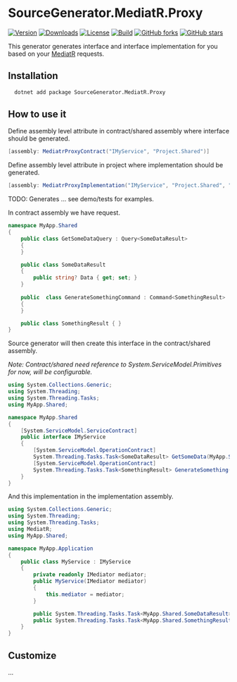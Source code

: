 SourceGenerator.MediatR.Proxy
=

[![Version](https://img.shields.io/nuget/v/Sourcegenerator.MediatR.Proxy?color=royalblue)](https://www.nuget.org/packages/SourceGenerator.MediatR.Proxy)
[![Downloads](https://img.shields.io/nuget/dt/SourceGenerator.MediatR.Proxy?label=Nuget%20downloads)](https://www.nuget.org/packages/SourceGenerator.MediatR.Proxy)
[![License](https://img.shields.io/github/license/stiankroknes/sourcegenerator-mediatr-proxy)](https://github.com/stiankroknes/sourcegenerator-mediatr-proxy/blob/main/LICENSE)
[![Build](https://img.shields.io/github/workflow/status/stiankroknes/sourcegenerator-mediatr-proxy/CI%20Build)](https://github.com/stiankroknes/sourcegenerator-mediatr-proxy/actions)
[![GitHub forks](https://img.shields.io/github/forks/stiankroknes/sourcegenerator-mediatr-proxy)](https://github.com/stiankroknes/sourcegenerator-mediatr-proxy/network/members)
[![GitHub stars](https://img.shields.io/github/stars/stiankroknes/sourcegenerator-mediatr-proxy)](https://github.com/stiankroknes/sourcegenerator-mediatr-proxy/stargazers)

This generator generates interface and interface implementation for you based on your [MediatR](https://github.com/jbogard/MediatR) requests.

## Installation

```bash
  dotnet add package SourceGenerator.MediatR.Proxy
```

## How to use it

Define assembly level attribute in contract/shared assembly where interface should be generated.
```csharp
[assembly: MediatrProxyContract("IMyService", "Project.Shared")]
```

Define assembly level attribute in project where implementation should be generated.
```csharp
[assembly: MediatrProxyImplementation("IMyService", "Project.Shared", "Project.Application.Service")]
```

TODO: Generates ... see demo/tests for examples.

In contract assembly we have request.
```csharp
namespace MyApp.Shared
{
    public class GetSomeDataQuery : Query<SomeDataResult>
    {
    }

    public class SomeDataResult
    {
        public string? Data { get; set; }
    }
    
    public  class GenerateSomethingCommand : Command<SomethingResult>
    {
    }

    public class SomethingResult { }
}
```

Source generator will then create this interface in the contract/shared assembly.

_Note: Contract/shared need reference to System.ServiceModel.Primitives for now, will be configurable._

```csharp
using System.Collections.Generic;
using System.Threading;
using System.Threading.Tasks;
using MyApp.Shared;

namespace MyApp.Shared
{
    [System.ServiceModel.ServiceContract]
    public interface IMyService
    {
        [System.ServiceModel.OperationContract]
        System.Threading.Tasks.Task<SomeDataResult> GetSomeData(MyApp.Shared.GetSomeDataQuery query, CancellationToken cancellationToken = default);
        [System.ServiceModel.OperationContract]
        System.Threading.Tasks.Task<SomethingResult> GenerateSomething(MyApp.Shared.GenerateSomethingCommand command, CancellationToken cancellationToken = default);
    }
}
```

And this implementation in the implementation assembly.
```csharp
using System.Collections.Generic;
using System.Threading;
using System.Threading.Tasks;
using MediatR;
using MyApp.Shared;

namespace MyApp.Application
{
    public class MyService : IMyService
    {
        private readonly IMediator mediator;
        public MyService(IMediator mediator)
        {
            this.mediator = mediator;
        }

        public System.Threading.Tasks.Task<MyApp.Shared.SomeDataResult> GetSomeData(MyApp.Shared.GetSomeDataQuery query, CancellationToken cancellationToken = default) => mediator.Send(query, cancellationToken);
        public System.Threading.Tasks.Task<MyApp.Shared.SomethingResult> GenerateSomething(MyApp.Shared.GenerateSomethingCommand command, CancellationToken cancellationToken = default) => mediator.Send(command, cancellationToken);
    }
}
```

## Customize

...

